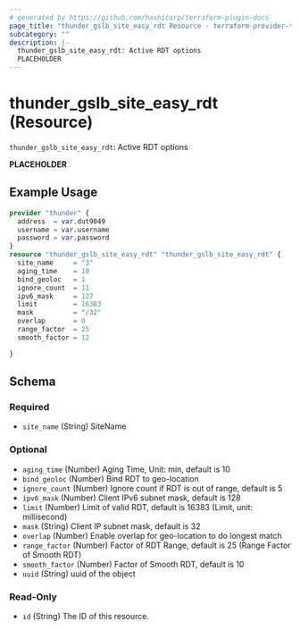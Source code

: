 ```yaml
---
# generated by https://github.com/hashicorp/terraform-plugin-docs
page_title: "thunder_gslb_site_easy_rdt Resource - terraform-provider-thunder"
subcategory: ""
description: |-
  thunder_gslb_site_easy_rdt: Active RDT options
  PLACEHOLDER
---
```


# thunder_gslb_site_easy_rdt (Resource)

`thunder_gslb_site_easy_rdt`: Active RDT options

__PLACEHOLDER__

## Example Usage

```terraform
provider "thunder" {
  address  = var.dut9049
  username = var.username
  password = var.password
}
resource "thunder_gslb_site_easy_rdt" "thunder_gslb_site_easy_rdt" {
  site_name     = "3"
  aging_time    = 10
  bind_geoloc   = 1
  ignore_count  = 11
  ipv6_mask     = 127
  limit         = 16383
  mask          = "/32"
  overlap       = 0
  range_factor  = 25
  smooth_factor = 12

}
```

<!-- schema generated by tfplugindocs -->
## Schema

### Required

- `site_name` (String) SiteName

### Optional

- `aging_time` (Number) Aging Time, Unit: min, default is 10
- `bind_geoloc` (Number) Bind RDT to geo-location
- `ignore_count` (Number) Ignore count if RDT is out of range, default is 5
- `ipv6_mask` (Number) Client IPv6 subnet mask, default is 128
- `limit` (Number) Limit of valid RDT, default is 16383 (Limit, unit: millisecond)
- `mask` (String) Client IP subnet mask, default is 32
- `overlap` (Number) Enable overlap for geo-location to do longest match
- `range_factor` (Number) Factor of RDT Range, default is 25 (Range Factor of Smooth RDT)
- `smooth_factor` (Number) Factor of Smooth RDT, default is 10
- `uuid` (String) uuid of the object

### Read-Only

- `id` (String) The ID of this resource.


